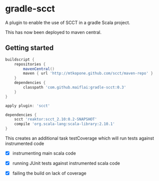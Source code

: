 gradle-scct
===========
A plugin to enable the use of SCCT in a gradle Scala project.

This has now been deployed to maven central.

Getting started
---------------
```groovy
buildscript {
    repositories {
        mavenCentral()
        maven { url 'http://mtkopone.github.com/scct/maven-repo' }
    }
    dependencies {
        classpath 'com.github.maiflai:gradle-scct:0.3'
    }
}

apply plugin: 'scct'

dependencies {
    scct 'reaktor:scct_2.10:0.2-SNAPSHOT'
    compile 'org.scala-lang:scala-library:2.10.1'
}
```

This creates an additional task testCoverage which will run tests against instrumented code

- [x] instrumenting main scala code
- [x] running JUnit tests against instrumented scala code
- [x] failing the build on lack of coverage


